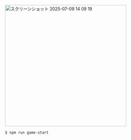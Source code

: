 <img width="399" alt="スクリーンショット 2025-07-09 14 09 19" src="https://github.com/user-attachments/assets/dbf09f09-3ffd-4016-a83b-44a8952a8618" />

```bash
$ npm run game-start
```

